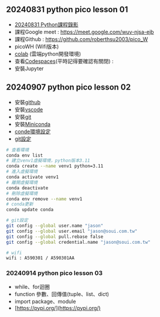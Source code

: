 ## 20240831 python pico lesson 01 
+ [20240831 Python課程錄影](https://www.youtube.com/watch?v=Xr1jz5rSk7M)
+ 課程Google meet : https://meet.google.com/wuv-njsa-ejb
+ 課程Github : https://github.com/roberthsu2003/pico_W
+ picoWH (Wifi版本)
+ [colab](https://colab.research.google.com/) (雲端python開發環境)
+ 查看[Codespaces](https://github.com/codespaces)(平時記得要確認有關閉) : 
+ 安裝Jupyter 

## 20240907 python pico lesson 02 
+ 安裝[github](https://desktop.github.com/download/)
+ 安裝[vscode](https://code.visualstudio.com/)
+ 安裝[git](https://git-scm.com/download/win)
+ 安裝[Miniconda](https://docs.anaconda.com/miniconda/index.html)
+ [conde環境設定](https://github.com/roberthsu2003/python/tree/master/mini_conda)
+ [git設定](https://github.com/roberthsu2003/python/tree/master/vscode%E8%A8%AD%E5%AE%9A)

```bash
# 查看環境
conda env list
# 建立venv1虛擬環境，python版本3.11
conda create --name venv1 python=3.11
# 進入虛擬環境
conda activate venv1
# 離開虛擬環境
conda deactivate    
# 刪除虛擬環境
conda env remove --name venv1
# conda更新 
conda update conda

# git設定
git config --global user.name "jason"
git config --global user.email "jason@soui.com.tw"
git config --global pull.rebase false
git config --global credential.name "jason@soui.com.tw"

# wifi
wifi : A590301 / A590301AA
`````

### 20240914 python pico lesson 03
+ while、for迴圈
+ function 參數、回傳值(tuple、list、dict)
+ import package、module
+ [https://pypi.org/](https://pypi.org/)
